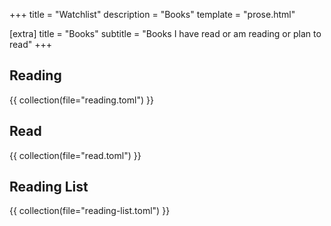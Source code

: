 +++
title = "Watchlist"
description = "Books"
template = "prose.html"

[extra]
title = "Books"
subtitle = "Books I have read or am reading or plan to read"
+++
## Reading

{{ collection(file="reading.toml") }}

## Read

{{ collection(file="read.toml") }}

## Reading List

{{ collection(file="reading-list.toml") }}
